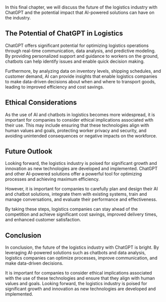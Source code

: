 
In this final chapter, we will discuss the future of the logistics industry with ChatGPT and the potential impact that AI-powered solutions can have on the industry.

The Potential of ChatGPT in Logistics
-------------------------------------

ChatGPT offers significant potential for optimizing logistics operations through real-time communication, data analysis, and predictive modeling. By providing personalized support and guidance to workers on the ground, chatbots can help identify issues and enable quick decision making.

Furthermore, by analyzing data on inventory levels, shipping schedules, and customer demand, AI can provide insights that enable logistics companies to make data-driven decisions about when and where to transport goods, leading to improved efficiency and cost savings.

Ethical Considerations
----------------------

As the use of AI and chatbots in logistics becomes more widespread, it is important for companies to consider ethical implications associated with their use. This may include ensuring that these technologies align with human values and goals, protecting worker privacy and security, and avoiding unintended consequences or negative impacts on the workforce.

Future Outlook
--------------

Looking forward, the logistics industry is poised for significant growth and innovation as new technologies are developed and implemented. ChatGPT and other AI-powered solutions offer a powerful tool for optimizing processes and achieving maximum efficiency.

However, it is important for companies to carefully plan and design their AI and chatbot solutions, integrate them with existing systems, train and manage conversations, and evaluate their performance and effectiveness.

By taking these steps, logistics companies can stay ahead of the competition and achieve significant cost savings, improved delivery times, and enhanced customer satisfaction.

Conclusion
----------

In conclusion, the future of the logistics industry with ChatGPT is bright. By leveraging AI-powered solutions such as chatbots and data analysis, logistics companies can optimize processes, improve communication, and make data-driven decisions.

It is important for companies to consider ethical implications associated with the use of these technologies and ensure that they align with human values and goals. Looking forward, the logistics industry is poised for significant growth and innovation as new technologies are developed and implemented.

